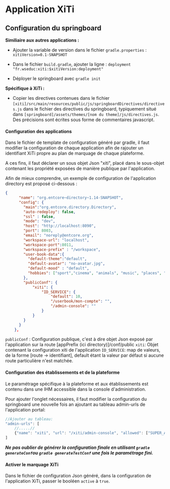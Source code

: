Application XiTi
================

##

## Configuration du springboard

**Similiaire aux autres applications :**

- Ajouter la variable de version dans le fichier `gradle.properties` :
`xitiVersion=0.1-SNAPSHOT`

- Dans le fichier `build.gradle`, ajouter la ligne :
`deployment "fr.wseduc:xiti:$xitiVersion:deployment"`

- Déployer le springboard avec `gradle init`

**Spécifique à XiTi :**

- Copier les directives contenues dans le fichier  `[xiti]/src/main/resources/public/js/springboardDirectives/directives.js` dans le fichier des directives du springboard, typiquement situé dans `[springboard]/assets/themes/[nom du theme]/js/directives.js`. Des précisions sont écrites sous forme de commentaires javascript.

#### Configuration des applications

Dans le fichier de template de configuration généré par gradle, il faut modifier la configuration de chaque application afin de rajouter un identifiant XiTi propre au plan de marquage de chaque plateforme.

A ces fins, il faut déclarer un sous objet Json "xiti", placé dans le sous-objet contenant les propriété exposées de manière publique par l'application.

Afin de mieux comprendre, un exemple de configuration de l'application directory est proposé ci-dessous :

```json
{
      "name": "org.entcore~directory~1.14-SNAPSHOT",
      "config": {
        "main":"org.entcore.directory.Directory",
        "auto-redeploy": false,
        "ssl" : false,
        "mode": "dev",
        "host": "http://localhost:8090",
        "port": 8003,
        "email": "noreply@entcore.org",
        "workspace-url": "localhost",
        "workspace-port":8011,
        "workspace-prefix" : "/workspace",
        "user-book-data":{
          "default-theme":"default",
          "default-avatar": "no-avatar.jpg",
          "default-mood" : "default",
          "hobbies": ["sport","cinema", "animals", "music", "places", "books"]
        },
        "publicConf": {
            "xiti": {
                "ID_SERVICE": {
                    "default": 10,
                    "/userbook/mon-compte": "",
                    "/admin-console": ""
                }
            }
        }
      }
    },
```

`publicConf` : Configuration publique, c'est à dire objet Json exposé par l'application sur la route [appPrefix (ici directory)]/conf/public
`xiti`: Objet contenant la configuration xiti de l'application
`ID_SERVICE`: map de valeurs, de la forme [route -> identifiant], default étant la valeur par défaut si aucune route particulière n'est matchée.

#### Configuration des établissements et de la plateforme

Le paramétrage spécifique à la plateforme et aux établissements est contenu dans une IHM accessible dans la console d'administration.

Pour ajouter l'onglet nécessaires, il faut modifier la configuration du springboard une nouvelle fois an ajoutant au tableau admin-urls de l'application portal:

```javascript
//Ajouter au tableau:
"admin-urls": [
	//.....//
	{"name": "xiti", "url": "/xiti/admin-console", "allowed": ["SUPER_ADMIN"]}
]
```

<em>**Ne pas oublier de générer la configuration finale en utilisant `gradle generateConf`ou `gradle generateTestConf` une fois le paramétrage fini.**</em>

#### Activer le marquage XiTi

Dans le fichier de configuration Json généré, dans la configuration de l'application XiTi, passer le booléen `active` à `true`.
